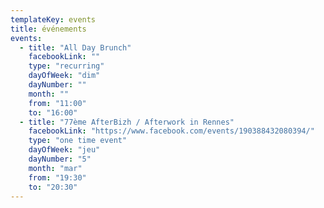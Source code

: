 ```yaml
---
templateKey: events
title: événements
events:
  - title: "All Day Brunch"
    facebookLink: ""
    type: "recurring"
    dayOfWeek: "dim"
    dayNumber: ""
    month: ""
    from: "11:00"
    to: "16:00"
  - title: "77ème AfterBizh / Afterwork in Rennes"
    facebookLink: "https://www.facebook.com/events/190388432080394/"
    type: "one time event"
    dayOfWeek: "jeu"
    dayNumber: "5"
    month: "mar"
    from: "19:30"
    to: "20:30"
---
```

